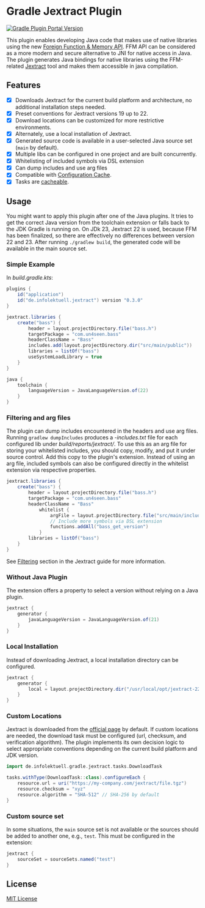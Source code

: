 # Gradle Jextract Plugin

[![Gradle Plugin Portal Version](https://img.shields.io/gradle-plugin-portal/v/de.infolektuell.jextract)](https://plugins.gradle.org/plugin/de.infolektuell.jextract)

This plugin enables developing Java code that makes use of native libraries using the new [Foreign Function & Memory API][ffm].
FFM API can be considered as a more modern and secure alternative to JNI for native access in Java.
The plugin generates Java bindings for native libraries using the FFM-related [Jextract] tool and makes them accessible in java compilation.

## Features

- [x] Downloads Jextract for the current build platform and architecture, no additional installation steps needed.
- [x] Preset conventions for Jextract versions 19 up to 22.
- [x] Download locations can be customized for more restrictive environments.
- [x] Alternately, use a local installation of Jextract.
- [x] Generated source code is available in a user-selected Java source set (`main` by default).
- [x] Multiple libs can be configured in one project and are built concurrently.
- [x] Whitelisting of included symbols via DSL extension
- [x] Can dump includes and use arg files
- [x] Compatible with [Configuration Cache].
- [x] Tasks are [cacheable][build cache].

## Usage

You might want to apply this plugin after one of the Java plugins.
It tries to get the correct Java version from the toolchain extension or falls back to the JDK Gradle is running on.
On JDk 23, Jextract 22 is used, because FFM has been finalized, so there are effectively no differences between version 22 and 23.
After running `./gradlew build`, the generated code will be available in the main source set.

### Simple Example

In _build.gradle.kts_:

```gradle kotlin dsl
plugins {
    id("application")
    id("de.infolektuell.jextract") version "0.3.0"
}

jextract.libraries {
    create("bass") {
        header = layout.projectDirectory.file("bass.h")
        targetPackage = "com.un4seen.bass"
        headerClassName = "Bass"
        includes.add(layout.projectDirectory.dir("src/main/public"))
        libraries = listOf("bass")
        useSystemLoadLibrary = true
    }
}

java {
    toolchain {
        languageVersion = JavaLanguageVersion.of(22)
    }
}
```

### Filtering and arg files

The plugin can dump includes encountered in the headers and use arg files.
Running `gradlew dumpIncludes` produces a _<libname>-includes.txt_ file for each configured lib under _build/reports/jextract/_.
To use this as an arg file for storing your whitelisted includes, you should copy, modify, and put it under source control.
Add this copy to the plugin's extension.
Instead of using an arg file, included symbols can also be configured directly in the whitelist extension via respective properties.

```gradle kotlin dsl
jextract.libraries {
    create("bass") {
        header = layout.projectDirectory.file("bass.h")
        targetPackage = "com.un4seen.bass"
        headerClassName = "Bass"
            whitelist {
                argFile = layout.projectDirectory.file("src/main/includes/bass-includes.txt")
                // Include more symbols via DSL extension
                functions.addAll("bass_get_version")
            }
        libraries = listOf("bass")
    }
}
```

See [Filtering] section in the Jextract guide for more information.

### Without Java Plugin

The extension offers a property to select a version without relying on a Java plugin.

```gradle kotlin dsl
jextract {
    generator {
        javaLanguageVersion = JavaLanguageVersion.of(21)
    }
}
```

### Local Installation

Instead of downloading Jextract, a local installation directory can be configured.

```gradle kotlin dsl
jextract {
    generator {
        local = layout.projectDirectory.dir("/usr/local/opt/jextract-22/") 
    }
}
```

### Custom Locations

Jextract is downloaded from the [official page][jextract] by default.
If custom locations are needed, the download task must be configured (url, checksum, and verification algorithm).
The plugin implements its own decision logic to select appropriate conventions depending on the current build platform and JDK version.

```gradle kotlin dsl
import de.infolektuell.gradle.jextract.tasks.DownloadTask

tasks.withType(DownloadTask::class).configureEach {
    resource.url = uri("https://my-company.com/jextract/file.tgz")
    resource.checksum = "xyz"
    resource.algorithm = "SHA-512" // SHA-256 by default
}
```

### Custom source set

In some situations, the `main` source set is not available or the sources should be added to another one, e.g., `test`.
This must be configured in the extension:

```gradle kotlin dsl
jextract {
    sourceSet = sourceSets.named("test")
}
```

## License

[MIT License](LICENSE.txt)

[jextract]: https://jdk.java.net/jextract/
[ffm]: https://openjdk.org/jeps/454
[configuration cache]: https://docs.gradle.org/current/userguide/configuration_cache.html
[build cache]: https://docs.gradle.org/current/userguide/build_cache.html
[filtering]: https://github.com/openjdk/jextract/blob/master/doc/GUIDE.md#filtering
